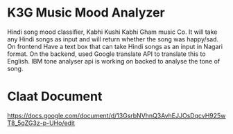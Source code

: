 # K3G Music Mood Analyzer
Hindi song mood classifier, Kabhi Kushi Kabhi Gham music Co. It will take any Hindi songs as input and will return whether the song was happy/sad. On frontend Have a text box that can take Hindi songs as an input in Nagari format. On the backend, used Google translate API to translate this to English. IBM tone analyser api is working on backed to analyse the tone of song.
# Claat Document
https://docs.google.com/document/d/13GsrbNVhnQ3AvhEJJOsDqcvH925wT8_5qZG3z-p-UHo/edit
